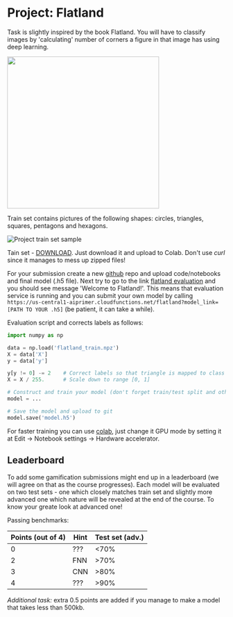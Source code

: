 # Project: Flatland

Task is slightly inspired by the book Flatland. You will have to classify images by 'calculating' number of corners a figure in that image has using deep learning.

<img src="https://www.manhattanrarebooks.com/pictures/2038.jpg?v=1516738067" width="350"/>

Train set contains pictures of the following shapes: circles, triangles, squares, pentagons and hexagons.

![Project train set sample](img/flatland.png)

Tain set - [DOWNLOAD](https://github.com/trokas/ai_primer/blob/master/flatland_train.npz). Just download it and upload to Colab. Don't use *curl* since it manages to mess up zipped files!

For your submission create a new [github](https://github.com/) repo and upload code/notebooks and final model (.h5 file). Next try to go to the link [flatland evaluation](https://us-central1-aiprimer.cloudfunctions.net/flatland) and you should see message 'Welcome to Flatland!'. This means that evaluation service is running and you can submit your own model by calling `https://us-central1-aiprimer.cloudfunctions.net/flatland?model_link=[PATH TO YOUR .h5]` (be patient, it can take a while).

Evaluation script and corrects labels as follows:

```python
import numpy as np

data = np.load('flatland_train.npz')
X = data['X']
y = data['y']

y[y != 0] -= 2    # Correct labels so that triangle is mapped to class 1
X = X / 255.      # Scale down to range [0, 1]

# Construct and train your model (don't forget train/test split and other tricks)
model = ...

# Save the model and upload to git
model.save('model.h5')
```

For faster training you can use [colab](https://colab.research.google.com/), just change it GPU mode by setting it at Edit -> Notebook settings -> Hardware accelerator.

## Leaderboard

To add some gamification submissions might end up in a leaderboard (we will agree on that as the course progresses). Each model will be evaluated on two test sets - one which closely matches train set and slightly more advanced one which nature will be revealed at the end of the course. To know your greate look at advanced one!

Passing benchmarks:

| Points (out of 4) | Hint | Test set (adv.) |
|---|---|---|
| 0 | ??? | <70% |
| 2 | FNN | >70% |
| 3 | CNN | >80% |
| 4 | ??? | >90% |

*Additional task:* extra 0.5 points are added if you manage to make a model that takes less than 500kb.
